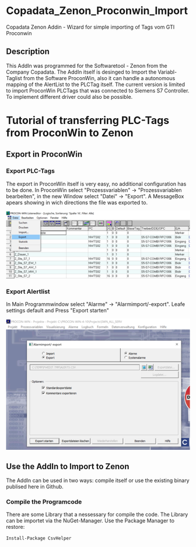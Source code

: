 # Copadata_Zenon_Proconwin_Import
Copadata Zenon Addin - Wizard for simple importing of Tags vom GTI Proconwin

## Description
This AddIn was programmed for the Softwaretool - Zenon from the Company Copadata. The AddIn itself is desinged to Import the Variabl-Taglist from the Software ProconWin, also it can handle a autonomous mapping of the AlertList to the PLCTag itself.
The current version is limited to import ProconWin PLCTags that was connected to Siemens S7 Controller. To implement different driver could also be possible. 

# Tutorial of transferring PLC-Tags from ProconWin to Zenon 

## Export in ProconWin

### Export PLC-Tags
The export in ProconWin itself is very easy, no additional configuration has to be done. In ProconWin select "Prozessvariablen" -> "Prozessvariablen bearbeiten", in the new Window select "Datei" -> "Export". A MessageBox apears showing in wich directions the file was exported to.

![Alt text](README_res/Export.png?raw=true "Title")

### Export Alertlist
In Main Programmwindow select "Alarme" -> "Alarmimport/-export". Leafe settings default and Press "Export starten"

![Alt text](README_res/Alarmmeldungen.png?raw=true "Title")

## Use the AddIn to Import to Zenon
The AddIn can be used in two ways: compile itself or use the existing binary publised here in Github.

### Compile the Programcode

There are some Library that a nessessary for compile the code. The Library can be importet via the NuGet-Manager. Use the Package Manager to restore: 
```
Install-Package CsvHelper
```